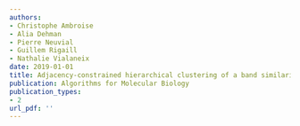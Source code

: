 ```yaml
---
authors: 
- Christophe Ambroise
- Alia Dehman
- Pierre Neuvial
- Guillem Rigaill
- Nathalie Vialaneix
date: 2019-01-01
title: Adjacency-constrained hierarchical clustering of a band similarity matrix with application to genomics
publication: Algorithms for Molecular Biology
publication_types:
- 2
url_pdf: ''
---
```


